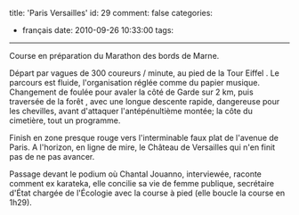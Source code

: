 title: 'Paris Versailles'
id: 29
comment: false
categories:
  - français
date: 2010-09-26 10:33:00
tags:
---

Course en préparation du Marathon des bords de Marne.

Départ par vagues de 300 coureurs / minute, au pied de la Tour Eiffel . Le parcours est fluide, l'organisation réglée comme du papier musique. Changement de foulée pour avaler la côté de Garde sur 2 km, puis traversée de la forêt , avec une longue descente rapide, dangereuse pour les chevilles, avant d'attaquer l'antépénultième  montée; la côte du cimetière, tout un programme.

Finish en zone presque rouge vers l'interminable faux plat de l'avenue de Paris. A l'horizon, en ligne de mire, le Château de Versailles qui n'en finit pas de ne pas avancer.

Passage devant le podium où Chantal Jouanno, interviewée, raconte comment ex karateka, elle concilie sa vie de femme publique, secrétaire d'État chargée de l'Écologie avec la course à pied (elle boucle la course en 1h29).